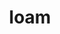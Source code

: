 ---
category: 4-letters
denotation: null
name: loam
reference_link: https://www.etymonline.com/word/loam
root_language: null
root_name: null
title: loam
type: free
word_sums:
- respelling: loam
  sum: 'Loam + '
---
